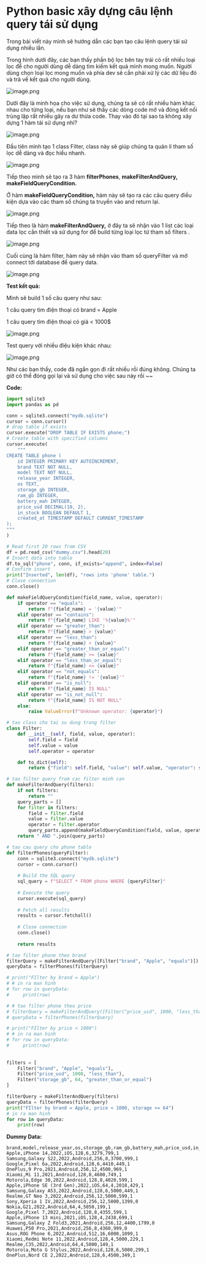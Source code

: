 # Python basic xây dựng câu lệnh query tái sử dụng

Trong bài viết này mình sẽ hướng dẫn các bạn tạo câu lệnh query tái sử dụng nhiều lần.

Trong hình dưới đây, các bạn thấy phần bộ lọc bên tay trái có rất nhiều loại lọc để cho người dùng dễ dàng tìm kiếm kết quả mình mong muốn. Người dùng chọn loại lọc mong muốn và phía dev sẽ cần phải xử lý các dữ liệu đó và trả về kết quả cho người dùng.

![image.png](imgs/products-filter.png)

Dưới đây là minh họa cho việc sử dụng, chúng ta sẽ có rất nhiều hàm khác nhau cho từng loại, nếu bạn như sẽ thấy các dòng code mở và đóng kết nối trùng lặp rất nhiều gây ra dư thừa code. Thay vào đó tại sao ta không xây dựng 1 hàm tái sử dụng nhỉ?

![image.png](attachment:0ee078b4-1df3-4877-8ed7-0b720d82c624:image.png)

Đầu tiên mình tạo 1 class Filter, class này sẽ giúp chúng ta quản lí tham số lọc dễ dàng và đọc hiểu nhanh.

![image.png](attachment:2154c5d2-c40f-4b23-9ea8-7ebcc7edc4a3:image.png)

Tiếp theo mình sẽ tạo ra 3 hàm **filterPhones**, **makeFilterAndQuery, makeFieldQueryCondition.**

Ở hàm **makeFieldQueryCondition,** hàm này sẽ tạo ra các câu query điều kiện dựa vào các tham số chúng ta truyền vào and return lại.

![image.png](attachment:7b5ddab9-52b6-4e58-ba0b-39b48e446d5f:image.png)

Tiếp theo là hàm **makeFilterAndQuery,** ở đây ta sẽ nhận vào 1 list các loại data lọc cần thiết và sử dụng for để build từng loại lọc từ tham số filters .

![image.png](attachment:367e19a7-e29e-4d61-80d7-05617289889b:image.png)

Cuối cùng là hàm filter, hàm này sẽ nhận vào tham số queryFilter và mở connect tới database để query data.

![image.png](attachment:aa6f4087-8bd7-4fb9-9304-409175c8d215:image.png)

**Test kết quả:**

Mình sẽ build 1 số câu query như sau:

1 câu query tìm điện thoại có brand = Apple

1 câu query tìm điện thoại có giá < 1000$

![image.png](attachment:25d4a96b-aae0-42ba-b7a4-dc75dd8a4a1b:image.png)

Test query với nhiều điệu kiện khác nhau:

![image.png](attachment:49a55727-68b4-494b-b148-8589ab338037:image.png)

Như các bạn thấy, code đã ngắn gọn đi rất nhiều rồi đúng không. Chúng ta giờ có thể đóng gọi lại và sử dụng cho việc sau này rồi ~~

**Code:**

```python
import sqlite3
import pandas as pd

conn = sqlite3.connect("mydb.sqlite")
cursor = conn.cursor()
# drop table if exists
cursor.execute("DROP TABLE IF EXISTS phone;")
# Create table with specified columns
cursor.execute(
    """
CREATE TABLE phone (
    id INTEGER PRIMARY KEY AUTOINCREMENT,
    brand TEXT NOT NULL,
    model TEXT NOT NULL,
    release_year INTEGER,
    os TEXT,
    storage_gb INTEGER,
    ram_gb INTEGER,
    battery_mah INTEGER,
    price_usd DECIMAL(10, 2),
    in_stock BOOLEAN DEFAULT 1,
    created_at TIMESTAMP DEFAULT CURRENT_TIMESTAMP
);
"""
)

# Read first 20 rows from CSV
df = pd.read_csv("dummy.csv").head(20)
# Insert data into table
df.to_sql("phone", conn, if_exists="append", index=False)
# Confirm insert
print("Inserted", len(df), "rows into 'phone' table.")
# Close connection
conn.close()

def makeFieldQueryCondition(field_name, value, operator):
    if operator == "equals":
        return f"{field_name} = '{value}'"
    elif operator == "contains":
        return f"{field_name} LIKE '%{value}%'"
    elif operator == "greater_than":
        return f"{field_name} > {value}"
    elif operator == "less_than":
        return f"{field_name} < {value}"
    elif operator == "greater_than_or_equal":
        return f"{field_name} >= {value}"
    elif operator == "less_than_or_equal":
        return f"{field_name} <= {value}"
    elif operator == "not_equals":
        return f"{field_name} != '{value}'"
    elif operator == "is_null":
        return f"{field_name} IS NULL"
    elif operator == "is_not_null":
        return f"{field_name} IS NOT NULL"
    else:
        raise ValueError(f"Unknown operator: {operator}")

# tao class cho tai su dung trong filter
class Filter:
    def __init__(self, field, value, operator):
        self.field = field
        self.value = value
        self.operator = operator

    def to_dict(self):
        return {"field": self.field, "value": self.value, "operator": self.operator}

# tao filter query from cac filter minh can
def makeFilterAndQuery(filters):
    if not filters:
        return ""
    query_parts = []
    for filter in filters:
        field = filter.field
        value = filter.value
        operator = filter.operator
        query_parts.append(makeFieldQueryCondition(field, value, operator))
    return " AND ".join(query_parts)

# tao cau query cho phone table
def filterPhones(queryFilter):
    conn = sqlite3.connect("mydb.sqlite")
    cursor = conn.cursor()
    
    # Build the SQL query
    sql_query = f"SELECT * FROM phone WHERE {queryFilter}"
    
    # Execute the query
    cursor.execute(sql_query)
    
    # Fetch all results
    results = cursor.fetchall()
    
    # Close connection
    conn.close()
    
    return results

# tao filter phone theo brand
filterQuery = makeFilterAndQuery([Filter("brand", "Apple", "equals")])
queryData = filterPhones(filterQuery)

# print("FIlter by brand = Apple")
# # in ra man hinh
# for row in queryData:
#     print(row)

# # tao filter phone theo price
# filterQuery = makeFilterAndQuery([Filter("price_usd", 1000, "less_than")])
# queryData = filterPhones(filterQuery)   

# print("FIlter by price < 1000")
# # in ra man hinh
# for row in queryData:
#     print(row)
    
    
filters = [
    Filter("brand", "Apple", "equals"),
    Filter("price_usd", 1000, "less_than"),
    Filter("storage_gb", 64, "greater_than_or_equal")
]

filterQuery = makeFilterAndQuery(filters)
queryData = filterPhones(filterQuery)
print("FIlter by brand = Apple, price < 1000, storage >= 64")
# in ra man hinh
for row in queryData:
    print(row)

```

**Dummy Data:**

```
brand,model,release_year,os,storage_gb,ram_gb,battery_mah,price_usd,in_stock
Apple,iPhone 14,2022,iOS,128,6,3279,799,1
Samsung,Galaxy S22,2022,Android,256,8,3700,999,1
Google,Pixel 6a,2022,Android,128,6,4410,449,1
OnePlus,9 Pro,2021,Android,256,12,4500,969,1
Xiaomi,Mi 11,2021,Android,128,8,4600,749,1
Motorola,Edge 30,2022,Android,128,8,4020,599,1
Apple,iPhone SE (3rd Gen),2022,iOS,64,4,2018,429,1
Samsung,Galaxy A53,2022,Android,128,6,5000,449,1
Realme,GT Neo 3,2022,Android,256,12,5000,599,1
Sony,Xperia 1 IV,2022,Android,256,12,5000,1399,0
Nokia,G21,2022,Android,64,4,5050,199,1
Google,Pixel 7,2022,Android,128,8,4355,599,1
Apple,iPhone 13 mini,2021,iOS,128,4,2438,699,1
Samsung,Galaxy Z Fold3,2021,Android,256,12,4400,1799,0
Huawei,P50 Pro,2021,Android,256,8,4360,999,0
Asus,ROG Phone 6,2022,Android,512,16,6000,1099,1
Xiaomi,Redmi Note 11,2022,Android,128,4,5000,229,1
Realme,C35,2022,Android,64,4,5000,149,1
Motorola,Moto G Stylus,2022,Android,128,6,5000,299,1
OnePlus,Nord CE 2,2022,Android,128,6,4500,349,1
```

